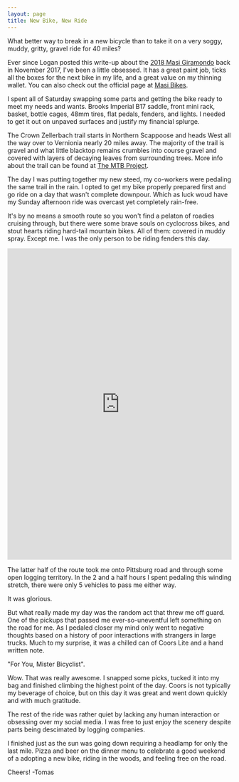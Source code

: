 ```yaml
---
layout: page
title: New Bike, New Ride
---
```


What better way to break in a new bicycle than to take it on a very soggy, muddy, gritty, gravel ride for 40 miles? 

Ever since Logan posted this write-up about the [2018 Masi Giramondo](http://www.bikepacking.com/news/2018-masi-giramondo/) back in November 2017, I've been a little obsessed. It has a great paint job, ticks all the boxes for the next bike in my life, and a great value on my thinning wallet. You can also check out the official page at [Masi Bikes](https://masibikes.com/collections/adventure/products/giramondo-27-5-2018). 

I spent all of Saturday swapping some parts and getting the bike ready to meet my needs and wants. Brooks Imperial B17 saddle, front mini rack, basket, bottle cages, 48mm tires, flat pedals, fenders, and lights. I needed to get it out on unpaved surfaces and justify my financial splurge. 

The Crown Zellerbach trail starts in Northern Scappoose and heads West all the way over to Vernionia nearly 20 miles away. The majority of the trail is gravel and what little blacktop remains crumbles into course gravel and covered with layers of decaying leaves from surrounding trees. More info about the trail can be found at [The MTB Project](https://www.mtbproject.com/trail/7017829/crown-zellerbach-trail). 

The day I was putting together my new steed, my co-workers were pedaling the same trail in the rain. I opted to get my bike properly prepared first and go ride on a day that wasn't complete downpour. Which as luck woud have my Sunday afternoon ride was overcast yet completely rain-free. 

It's by no means a smooth route so you won't find a pelaton of roadies cruising through, but there were some brave souls on cyclocross bikes, and stout hearts riding hard-tail mountain bikes. All of them: covered in muddy spray. Except me. I was the only person to be riding fenders this day. 

<iframe src='https://rwgps-embeds.com/embeds?type=trip&id=20388165&sampleGraph=true' style='width: 1px; min-width: 100%; height: 700px; border: none;' scrolling='no'></iframe>

The latter half of the route took me onto Pittsburg road and through some open logging territory. In the 2 and a half hours I spent pedaling this winding stretch, there were only 5 vehicles to pass me either way.

It was glorious. 

But what really made my day was the random act that threw me off guard. One of the pickups that passed me ever-so-uneventful left something on the road for me. As I pedaled closer my mind only went to negative thoughts based on a history of poor interactions with strangers in large trucks. Much to my surprise, it was a chilled can of Coors Lite and a hand written note. 

"For You, Mister Bicyclist". 

Wow. That was really awesome. I snapped some picks, tucked it into my bag and finished climbing the highest point of the day. Coors is not typically my beverage of choice, but on this day it was great and went down quickly and with much gratitude. 

The rest of the ride was rather quiet by lacking any human interaction or obsessing over my social media. I was free to just enjoy the scenery despite parts being descimated by logging companies. 

I finished just as the sun was going down requiring a headlamp for only the last mile. Pizza and beer on the dinner menu to celebrate a good weekend of a adopting a new bike, riding in the woods, and feeling free on the road. 

Cheers!
-Tomas

